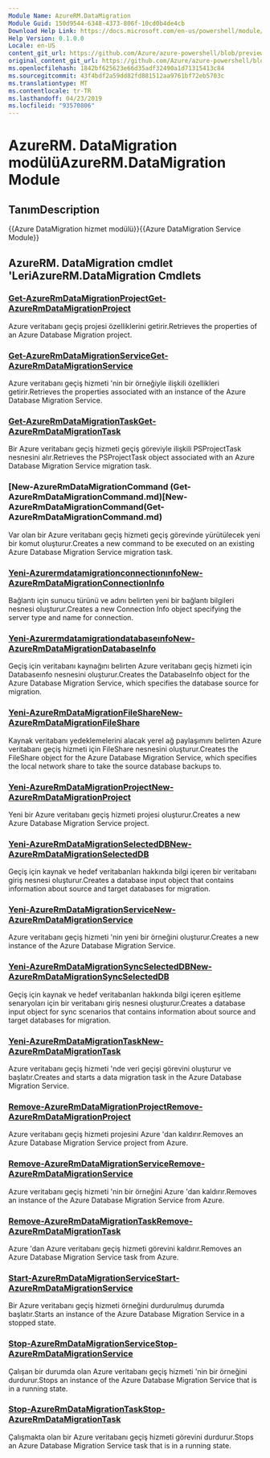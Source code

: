```yaml
---
Module Name: AzureRM.DataMigration
Module Guid: 150d9544-6348-4373-806f-10cd0b4de4cb
Download Help Link: https://docs.microsoft.com/en-us/powershell/module/azurerm.datamigration
Help Version: 0.1.0.0
Locale: en-US
content_git_url: https://github.com/Azure/azure-powershell/blob/preview/src/ResourceManager/DataMigration/Commands.DataMigration/help/AzureRM.DataMigration.md
original_content_git_url: https://github.com/Azure/azure-powershell/blob/preview/src/ResourceManager/DataMigration/Commands.DataMigration/help/AzureRM.DataMigration.md
ms.openlocfilehash: 1842bf625623e66d35adf32490a1d71315413c84
ms.sourcegitcommit: 43f4bdf2a59dd82fd881512aa9761bf72eb5703c
ms.translationtype: MT
ms.contentlocale: tr-TR
ms.lasthandoff: 04/23/2019
ms.locfileid: "93570806"
---
```

# <span data-ttu-id="40a28-101">AzureRM. DataMigration modülü</span><span class="sxs-lookup"><span data-stu-id="40a28-101">AzureRM.DataMigration Module</span></span>
## <span data-ttu-id="40a28-102">Tanım</span><span class="sxs-lookup"><span data-stu-id="40a28-102">Description</span></span>
<span data-ttu-id="40a28-103">{{Azure DataMigration hizmet modülü}}</span><span class="sxs-lookup"><span data-stu-id="40a28-103">{{Azure DataMigration Service Module}}</span></span>

## <span data-ttu-id="40a28-104">AzureRM. DataMigration cmdlet 'Leri</span><span class="sxs-lookup"><span data-stu-id="40a28-104">AzureRM.DataMigration Cmdlets</span></span>
### [<span data-ttu-id="40a28-105">Get-AzureRmDataMigrationProject</span><span class="sxs-lookup"><span data-stu-id="40a28-105">Get-AzureRmDataMigrationProject</span></span>](Get-AzureRmDataMigrationProject.md)
<span data-ttu-id="40a28-106">Azure veritabanı geçiş projesi özelliklerini getirir.</span><span class="sxs-lookup"><span data-stu-id="40a28-106">Retrieves the properties of an Azure Database Migration project.</span></span>

### [<span data-ttu-id="40a28-107">Get-AzureRmDataMigrationService</span><span class="sxs-lookup"><span data-stu-id="40a28-107">Get-AzureRmDataMigrationService</span></span>](Get-AzureRmDataMigrationService.md)
<span data-ttu-id="40a28-108">Azure veritabanı geçiş hizmeti 'nin bir örneğiyle ilişkili özellikleri getirir.</span><span class="sxs-lookup"><span data-stu-id="40a28-108">Retrieves the properties associated with an instance of the Azure Database Migration Service.</span></span> 

### [<span data-ttu-id="40a28-109">Get-AzureRmDataMigrationTask</span><span class="sxs-lookup"><span data-stu-id="40a28-109">Get-AzureRmDataMigrationTask</span></span>](Get-AzureRmDataMigrationTask.md)
<span data-ttu-id="40a28-110">Bir Azure veritabanı geçiş hizmeti geçiş göreviyle ilişkili PSProjectTask nesnesini alır.</span><span class="sxs-lookup"><span data-stu-id="40a28-110">Retrieves the PSProjectTask object associated with an Azure Database Migration Service migration task.</span></span>

### <span data-ttu-id="40a28-111">[New-AzureRmDataMigrationCommand (Get-AzureRmDataMigrationCommand.md)</span><span class="sxs-lookup"><span data-stu-id="40a28-111">[New-AzureRmDataMigrationCommand(Get-AzureRmDataMigrationCommand.md)</span></span>
<span data-ttu-id="40a28-112">Var olan bir Azure veritabanı geçiş hizmeti geçiş görevinde yürütülecek yeni bir komut oluşturur.</span><span class="sxs-lookup"><span data-stu-id="40a28-112">Creates a new command to be executed on an existing Azure Database Migration Service migration task.</span></span>

### [<span data-ttu-id="40a28-113">Yeni-Azurermdatamigrationconnectionınfo</span><span class="sxs-lookup"><span data-stu-id="40a28-113">New-AzureRmDataMigrationConnectionInfo</span></span>](New-AzureRmDataMigrationConnectionInfo.md)
<span data-ttu-id="40a28-114">Bağlantı için sunucu türünü ve adını belirten yeni bir bağlantı bilgileri nesnesi oluşturur.</span><span class="sxs-lookup"><span data-stu-id="40a28-114">Creates a new Connection Info object specifying the server type and name for connection.</span></span>

### [<span data-ttu-id="40a28-115">Yeni-Azurermdatamigrationdatabaseınfo</span><span class="sxs-lookup"><span data-stu-id="40a28-115">New-AzureRmDataMigrationDatabaseInfo</span></span>](New-AzureRmDataMigrationDatabaseInfo.md)
<span data-ttu-id="40a28-116">Geçiş için veritabanı kaynağını belirten Azure veritabanı geçiş hizmeti için Databaseınfo nesnesini oluşturur.</span><span class="sxs-lookup"><span data-stu-id="40a28-116">Creates the DatabaseInfo object for the Azure Database Migration Service, which specifies the database source for migration.</span></span>

### [<span data-ttu-id="40a28-117">Yeni-AzureRmDataMigrationFileShare</span><span class="sxs-lookup"><span data-stu-id="40a28-117">New-AzureRmDataMigrationFileShare</span></span>](New-AzureRmDataMigrationFileShare.md)
<span data-ttu-id="40a28-118">Kaynak veritabanı yedeklemelerini alacak yerel ağ paylaşımını belirten Azure veritabanı geçiş hizmeti için FileShare nesnesini oluşturur.</span><span class="sxs-lookup"><span data-stu-id="40a28-118">Creates the FileShare object for the Azure Database Migration Service, which specifies the local network share to take the source database backups to.</span></span>

### [<span data-ttu-id="40a28-119">Yeni-AzureRmDataMigrationProject</span><span class="sxs-lookup"><span data-stu-id="40a28-119">New-AzureRmDataMigrationProject</span></span>](New-AzureRmDataMigrationProject.md)
<span data-ttu-id="40a28-120">Yeni bir Azure veritabanı geçiş hizmeti projesi oluşturur.</span><span class="sxs-lookup"><span data-stu-id="40a28-120">Creates a new Azure Database Migration Service project.</span></span>

### [<span data-ttu-id="40a28-121">Yeni-AzureRmDataMigrationSelectedDB</span><span class="sxs-lookup"><span data-stu-id="40a28-121">New-AzureRmDataMigrationSelectedDB</span></span>](New-AzureRmDataMigrationSelectedDB.md)
<span data-ttu-id="40a28-122">Geçiş için kaynak ve hedef veritabanları hakkında bilgi içeren bir veritabanı giriş nesnesi oluşturur.</span><span class="sxs-lookup"><span data-stu-id="40a28-122">Creates a database input object that contains information about source and target databases for migration.</span></span>

### [<span data-ttu-id="40a28-123">Yeni-AzureRmDataMigrationService</span><span class="sxs-lookup"><span data-stu-id="40a28-123">New-AzureRmDataMigrationService</span></span>](New-AzureRmDataMigrationService.md)
<span data-ttu-id="40a28-124">Azure veritabanı geçiş hizmeti 'nin yeni bir örneğini oluşturur.</span><span class="sxs-lookup"><span data-stu-id="40a28-124">Creates a new instance of the Azure Database Migration Service.</span></span>

### [<span data-ttu-id="40a28-125">Yeni-AzureRmDataMigrationSyncSelectedDB</span><span class="sxs-lookup"><span data-stu-id="40a28-125">New-AzureRmDataMigrationSyncSelectedDB</span></span>](New-AzureRmDataMigrationSyncSelectedDB.md)
<span data-ttu-id="40a28-126">Geçiş için kaynak ve hedef veritabanları hakkında bilgi içeren eşitleme senaryoları için bir veritabanı giriş nesnesi oluşturur.</span><span class="sxs-lookup"><span data-stu-id="40a28-126">Creates a database input object for sync scenarios that contains information about source and target databases for migration.</span></span>

### [<span data-ttu-id="40a28-127">Yeni-AzureRmDataMigrationTask</span><span class="sxs-lookup"><span data-stu-id="40a28-127">New-AzureRmDataMigrationTask</span></span>](New-AzureRmDataMigrationTask.md)
<span data-ttu-id="40a28-128">Azure veritabanı geçiş hizmeti 'nde veri geçişi görevini oluşturur ve başlatır.</span><span class="sxs-lookup"><span data-stu-id="40a28-128">Creates and starts a data migration task in the Azure Database Migration Service.</span></span>

### [<span data-ttu-id="40a28-129">Remove-AzureRmDataMigrationProject</span><span class="sxs-lookup"><span data-stu-id="40a28-129">Remove-AzureRmDataMigrationProject</span></span>](Remove-AzureRmDataMigrationProject.md)
<span data-ttu-id="40a28-130">Azure veritabanı geçiş hizmeti projesini Azure 'dan kaldırır.</span><span class="sxs-lookup"><span data-stu-id="40a28-130">Removes an Azure Database Migration Service project from Azure.</span></span>

### [<span data-ttu-id="40a28-131">Remove-AzureRmDataMigrationService</span><span class="sxs-lookup"><span data-stu-id="40a28-131">Remove-AzureRmDataMigrationService</span></span>](Remove-AzureRmDataMigrationService.md)
<span data-ttu-id="40a28-132">Azure veritabanı geçiş hizmeti 'nin bir örneğini Azure 'dan kaldırır.</span><span class="sxs-lookup"><span data-stu-id="40a28-132">Removes an instance of the Azure Database Migration Service from Azure.</span></span>

### [<span data-ttu-id="40a28-133">Remove-AzureRmDataMigrationTask</span><span class="sxs-lookup"><span data-stu-id="40a28-133">Remove-AzureRmDataMigrationTask</span></span>](Remove-AzureRmDataMigrationTask.md)
<span data-ttu-id="40a28-134">Azure 'dan Azure veritabanı geçiş hizmeti görevini kaldırır.</span><span class="sxs-lookup"><span data-stu-id="40a28-134">Removes an Azure Database Migration Service task from Azure.</span></span>

### [<span data-ttu-id="40a28-135">Start-AzureRmDataMigrationService</span><span class="sxs-lookup"><span data-stu-id="40a28-135">Start-AzureRmDataMigrationService</span></span>](Start-AzureRmDataMigrationService.md)
<span data-ttu-id="40a28-136">Bir Azure veritabanı geçiş hizmeti örneğini durdurulmuş durumda başlatır.</span><span class="sxs-lookup"><span data-stu-id="40a28-136">Starts an instance of the Azure Database Migration Service in a stopped state.</span></span> 

### [<span data-ttu-id="40a28-137">Stop-AzureRmDataMigrationService</span><span class="sxs-lookup"><span data-stu-id="40a28-137">Stop-AzureRmDataMigrationService</span></span>](Stop-AzureRmDataMigrationService.md)
<span data-ttu-id="40a28-138">Çalışan bir durumda olan Azure veritabanı geçiş hizmeti 'nin bir örneğini durdurur.</span><span class="sxs-lookup"><span data-stu-id="40a28-138">Stops an instance of the Azure Database Migration Service that is in a running state.</span></span>

### [<span data-ttu-id="40a28-139">Stop-AzureRmDataMigrationTask</span><span class="sxs-lookup"><span data-stu-id="40a28-139">Stop-AzureRmDataMigrationTask</span></span>](Stop-AzureRmDataMigrationTask.md)
<span data-ttu-id="40a28-140">Çalışmakta olan bir Azure veritabanı geçiş hizmeti görevini durdurur.</span><span class="sxs-lookup"><span data-stu-id="40a28-140">Stops an  Azure Database Migration Service task that is in a running state.</span></span>

